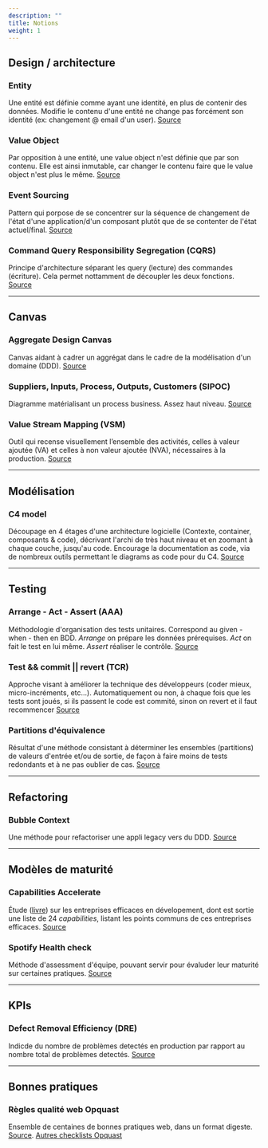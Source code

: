 ```yaml
---
description: ""
title: Notions
weight: 1
---
```


## Design / architecture
### Entity
Une entité est définie comme ayant une identité, en plus de contenir des données. Modifie le contenu d'une entité ne change pas forcément son identité (ex: changement @ email d'un user). [Source](http://www.informatix.fr/articles/conception/valueobject-qu-est-ce-que-c-est-192)

### Value Object
Par opposition à une entité, une value object n'est définie que par son contenu. Elle est ainsi inmutable, car changer le contenu faire que le value object n'est plus le même. [Source](https://martinfowler.com/bliki/ValueObject.html)

### Event Sourcing
Pattern qui porpose de se concentrer sur la séquence de changement de l'état d'une application/d'un composant plutôt que de se contenter de l'état actuel/final. [Source](https://blog.engineering.publicissapient.fr/2017/01/16/event-sourcing-comprendre-les-bases-dun-systeme-evenementiel/#:~:text=Qu'est%2Dce%20que%20l,%C3%A9tat%20o%C3%B9%20elle%20se%20trouve.)

### Command Query Responsibility Segregation (CQRS)
Principe d'architecture séparant les query (lecture) des commandes (écriture). Cela permet nottamment de découpler les deux fonctions. [Source](https://www.insidegroup.fr/actualites/cqrs/)

---

## Canvas
### Aggregate Design Canvas
Canvas aidant à cadrer un aggrégat dans le cadre de la modélisation d'un domaine (DDD). [Source](https://github.com/ddd-crew/aggregate-design-canvas)

### Suppliers, Inputs, Process, Outputs, Customers (SIPOC)
Diagramme matérialisant un process business. Assez haut niveau.
[Source](https://searchcio.techtarget.com/definition/SIPOC-diagram-suppliers-inputs-process-outputs-customers#)

### Value Stream Mapping (VSM)
Outil qui recense visuellement l’ensemble des activités, celles à valeur ajoutée (VA) et celles à non valeur ajoutée (NVA), nécessaires à la production.
[Source](https://www.manager-go.com/organisation-entreprise/articles/vsm)

---

## Modélisation
### C4 model
Découpage en 4 étages d'une architecture logicielle (Contexte, container, composants & code), décrivant l'archi de très haut niveau et en zoomant à chaque couche, jusqu'au code. Encourage la documentation as code, via de nombreux outils permettant le diagrams as code pour du C4. [Source](https://c4model.com/)

---

## Testing
### Arrange - Act - Assert (AAA)
Méthodologie d'organisation des tests unitaires. Correspond au given - when - then en BDD. *Arrange* on prépare les données prérequises. *Act* on fait le test en lui même. *Assert* réaliser le contrôle. [Source](https://automationpanda.com/2020/07/07/arrange-act-assert-a-pattern-for-writing-good-tests/)

### Test && commit || revert (TCR)
Approche visant à améliorer la technique des développeurs (coder mieux, micro-incréments, etc...). Automatiquement ou non, à chaque fois que les tests sont joués, si ils passent le code est commité, sinon on revert et il faut recommencer [Source](https://blog.myagilepartner.fr/index.php/2019/02/18/tests-tcr-test-commit-revert/)

### Partitions d'équivalence
Résultat d'une méthode consistant à déterminer les ensembles (partitions) de valeurs d'entrée et/ou de sortie, de façon à faire moins de tests redondants et à ne pas oublier de cas. [Source](https://latavernedutesteur.fr/2018/09/06/techniques-basees-sur-les-specifications-1-7-les-partitions-dequivalence/)

---

## Refactoring
### Bubble Context
Une méthode pour refactoriser une appli legacy vers du DDD. [Source](https://www.domainlanguage.com/ddd/surrounded-by-legacy-software/)

---

## Modèles de maturité
### Capabilities Accelerate
Étude ([livre](https://www.oreilly.com/library/view/accelerate/9781457191435/)) sur les entreprises efficaces en dévelopement, dont est sortie une liste de 24 *capabilities*, listant les points communs de ces entreprises efficaces. [Source](https://devopsefficiency.com/matrices.html)

### Spotify Health check
Méthode d'assessment d'équipe, pouvant servir pour évaluder leur maturité sur certaines pratiques. [Source](https://engineering.atspotify.com/2014/09/16/squad-health-check-model/)

---

## KPIs
### Defect Removal Efficiency (DRE)
Indicde du nombre de problèmes detectés en production par rapport au nombre total de problèmes detectés. [Source](https://performance-objectives.com/kpi-defect-removal-efficiency-dre/)

---

## Bonnes pratiques
### Règles qualité web Opquast
Ensemble de centaines de bonnes pratiques web, dans un format digeste. [Source](https://checklists.opquast.com/fr/assurance-qualite-web/). [Autres checklists Opquast](https://checklists.opquast.com/fr/assurance-qualite-web/download/)